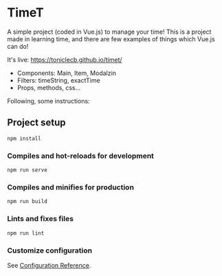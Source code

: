 # TimeT
A simple project (coded in Vue.js) to manage your time!
This is a project made in learning time, and there are few examples of things which Vue.js can do!

It's live: https://toniclecb.github.io/timet/


* Components: Main, Item, Modalzin
* Filters: timeString, exactTime
* Props, methods, css...

Following, some instructions:

## Project setup
```
npm install
```

### Compiles and hot-reloads for development
```
npm run serve
```

### Compiles and minifies for production
```
npm run build
```

### Lints and fixes files
```
npm run lint
```

### Customize configuration
See [Configuration Reference](https://cli.vuejs.org/config/).
